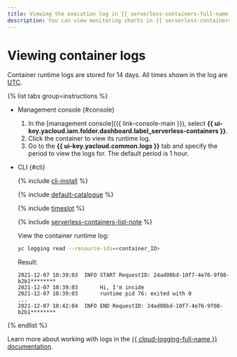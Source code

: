 ```yaml
---
title: Viewing the execution log in {{ serverless-containers-full-name }}
description: You can view monitoring charts in {{ serverless-containers-full-name }} using the management console. To do this, select {{ serverless-containers-name }} and click the container whose execution log you want to view. In the window that opens, go to Logs and specify the time period. The default time period is 1 hour. Container runtime logs are stored for 14 days. Time in the log is shown in UTC.
---
```


# Viewing container logs

Container runtime logs are stored for 14 days. All times shown in the log are [UTC](https://en.wikipedia.org/wiki/Coordinated_Universal_Time).

{% list tabs group=instructions %}

- Management console {#console}

    1. In the [management console]({{ link-console-main }}), select **{{ ui-key.yacloud.iam.folder.dashboard.label_serverless-containers }}**.
    1. Click the container to view its runtime log.
    1. Go to the **{{ ui-key.yacloud.common.logs }}** tab and specify the period to view the logs for. The default period is 1 hour.
    
- CLI {#cli}
    
    {% include [cli-install](../../_includes/cli-install.md) %}
    
    {% include [default-catalogue](../../_includes/default-catalogue.md) %} 

    {% include [timeslot](../../_includes/functions/timeslot.md) %}
   
    {% include [serverless-containers-list-note](../../_includes/serverless-containers/container-list-note.md) %}

    View the container runtime log:

    ```bash
    yc logging read --resource-ids=<container_ID>
    ```
    Result:
    ```text
	2021-12-07 10:39:03  INFO START RequestID: 24ad08bd-10f7-4e76-9f08-b2b1********
	2021-12-07 10:39:03       Hi, I'm inside
	2021-12-07 10:39:03       runtime pid 76: exited with 0
	...
	2021-12-07 10:42:04  INFO END RequestID: 24ad08bd-10f7-4e76-9f08-b2b1********
    ```

{% endlist %}

Learn more about working with logs in the [{{ cloud-logging-full-name }} documentation](../../logging/).